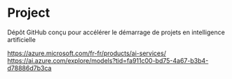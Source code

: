 # Project

Dépôt GitHub conçu pour accélérer le démarrage de projets en intelligence artificielle

https://azure.microsoft.com/fr-fr/products/ai-services/
https://ai.azure.com/explore/models?tid=fa911c00-bd75-4a67-b3b4-d78886d7b3ca



